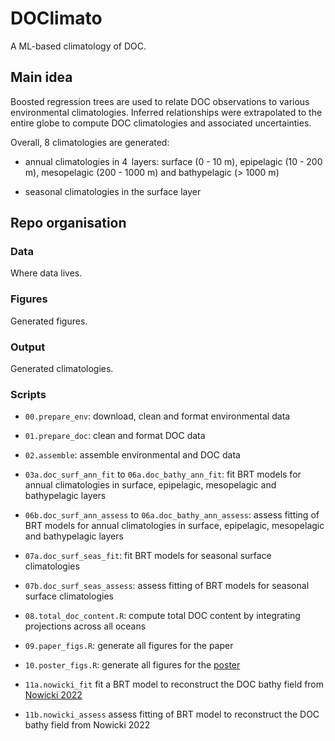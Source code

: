 # DOClimato

A ML-based climatology of DOC.

## Main idea

Boosted regression trees are used to relate DOC observations to various environmental climatologies. Inferred relationships were extrapolated to the entire globe to compute DOC climatologies and associated uncertainties.

Overall, 8 climatologies are generated:

-   annual climatologies in 4  layers: surface (0 - 10 m), epipelagic (10 - 200 m), mesopelagic (200 - 1000 m) and bathypelagic (\> 1000 m)

-   seasonal climatologies in the surface layer

## Repo organisation

### Data

Where data lives.

### Figures

Generated figures.

### Output

Generated climatologies.

### Scripts

-   `00.prepare_env`: download, clean and format environmental data

-   `01.prepare_doc`: clean and format DOC data

-   `02.assemble`: assemble environmental and DOC data

-   `03a.doc_surf_ann_fit` to `06a.doc_bathy_ann_fit`: fit BRT models for annual climatologies in surface, epipelagic, mesopelagic and bathypelagic layers

-   `06b.doc_surf_ann_assess` to `06a.doc_bathy_ann_assess`: assess fitting of BRT models for annual climatologies in surface, epipelagic, mesopelagic and bathypelagic layers

-   `07a.doc_surf_seas_fit`: fit BRT models for seasonal surface climatologies

-   `07b.doc_surf_seas_assess`: assess fitting of BRT models for seasonal surface climatologies

-   `08.total_doc_content.R`: compute total DOC content by integrating projections across all oceans

-   `09.paper_figs.R`: generate all figures for the paper

-   `10.poster_figs.R`: generate all figures for the [poster](poster/Poster_DOC.pdf)

-   `11a.nowicki_fit` fit a BRT model to reconstruct the DOC bathy field from [Nowicki 2022](https://agupubs.onlinelibrary.wiley.com/doi/10.1029/2021GB007083)

-   `11b.nowicki_assess` assess fitting of BRT model to reconstruct the DOC bathy field from Nowicki 2022
